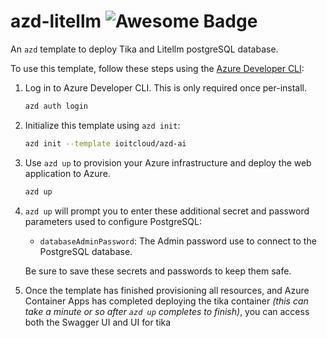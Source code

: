 # azd-litellm ![Awesome Badge](https://awesome.re/badge-flat2.svg)

An `azd` template to deploy Tika and Litellm postgreSQL database.

To use this template, follow these steps using the [Azure Developer CLI](https://learn.microsoft.com/azure/developer/azure-developer-cli/overview):

1. Log in to Azure Developer CLI. This is only required once per-install.

    ```bash
    azd auth login
    ```

2. Initialize this template using `azd init`:

    ```bash
    azd init --template ioitcloud/azd-ai
    ```

3. Use `azd up` to provision your Azure infrastructure and deploy the web application to Azure.

    ```bash
    azd up
    ```

4. `azd up` will prompt you to enter these additional secret and password parameters used to configure PostgreSQL:

    - `databaseAdminPassword`: The Admin password use to connect to the PostgreSQL database.

    Be sure to save these secrets and passwords to keep them safe.

5. Once the template has finished provisioning all resources, and Azure Container Apps has completed deploying the tika container _(this can take a minute or so after `azd up` completes to finish)_, you can access both the Swagger UI and UI for tika